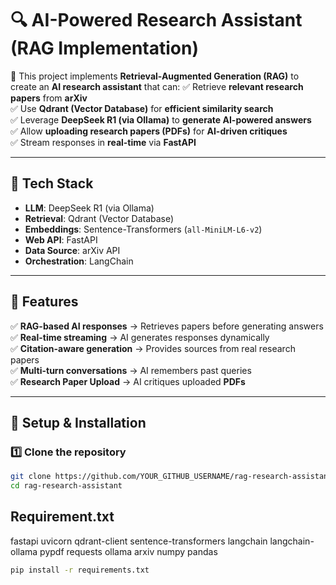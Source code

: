 # 🔍 AI-Powered Research Assistant (RAG Implementation)

🚀 This project implements **Retrieval-Augmented Generation (RAG)** to create an **AI research assistant** that can:
✅ Retrieve **relevant research papers** from **arXiv**  
✅ Use **Qdrant (Vector Database)** for **efficient similarity search**  
✅ Leverage **DeepSeek R1 (via Ollama)** to **generate AI-powered answers**  
✅ Allow **uploading research papers (PDFs)** for **AI-driven critiques**  
✅ Stream responses in **real-time** via **FastAPI**

---

## 📌 **Tech Stack**
- **LLM**: DeepSeek R1 (via Ollama)
- **Retrieval**: Qdrant (Vector Database)
- **Embeddings**: Sentence-Transformers (`all-MiniLM-L6-v2`)
- **Web API**: FastAPI
- **Data Source**: arXiv API
- **Orchestration**: LangChain

---

## 🚀 **Features**
✅ **RAG-based AI responses** → Retrieves papers before generating answers  
✅ **Real-time streaming** → AI generates responses dynamically  
✅ **Citation-aware generation** → Provides sources from real research papers  
✅ **Multi-turn conversations** → AI remembers past queries  
✅ **Research Paper Upload** → AI critiques uploaded **PDFs**  

---

## 🔧 **Setup & Installation**
### **1️⃣ Clone the repository**
```sh
git clone https://github.com/YOUR_GITHUB_USERNAME/rag-research-assistant.git
cd rag-research-assistant
```
## Requirement.txt
fastapi
uvicorn
qdrant-client
sentence-transformers
langchain
langchain-ollama
pypdf
requests
ollama
arxiv
numpy
pandas

```sh
pip install -r requirements.txt
```
